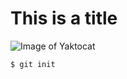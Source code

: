 # This is a title
![Image of Yaktocat](https://octodex.github.com/images/yaktocat.png)

```
$ git init
```

